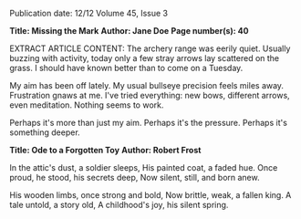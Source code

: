 Publication date: 12/12
Volume 45, Issue 3

**Title:  Missing the Mark**
**Author:  Jane Doe**
**Page number(s): 40**

EXTRACT ARTICLE CONTENT:
The archery range was eerily quiet.  Usually buzzing with activity, today only a few stray arrows lay scattered on the grass.  I should have known better than to come on a Tuesday.


My aim has been off lately.  My usual bullseye precision feels miles away.  Frustration gnaws at me.  I've tried everything: new bows, different arrows, even meditation.  Nothing seems to work.


Perhaps it's more than just my aim. Perhaps it's the pressure.  Perhaps it's something deeper.




**Title: Ode to a Forgotten Toy**
**Author:  Robert Frost**

In the attic's dust, a soldier sleeps,
His painted coat, a faded hue.
Once proud, he stood, his secrets deep,
Now silent, still, and born anew.


His wooden limbs, once strong and bold,
Now brittle, weak, a fallen king.
A tale untold, a story old,
A childhood's joy, his silent spring.